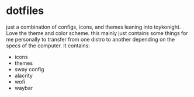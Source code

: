 # dotfiles

just a combination of configs, icons, and themes leaning into toykonight. Love the theme and color scheme. this mainly just contains some things for me personally to transfer from one distro to another depending on the specs of the computer. It contains:

- icons
- themes
- sway config
- alacrity
- wofi
- waybar


